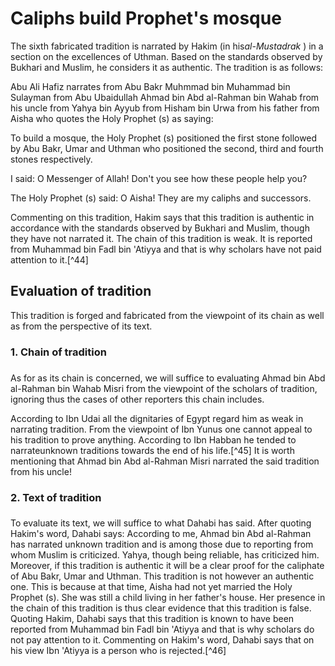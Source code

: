 Caliphs build Prophet's mosque
==============================

The sixth fabricated tradition is narrated by Hakim (in
his*al-Mustadrak* ) in a section on the excellences of Uthman. Based on
the standards observed by Bukhari and Muslim, he considers it as
authentic. The tradition is as follows:

Abu Ali Hafiz narrates from Abu Bakr Muhmmad bin Muhammad bin Sulayman
from Abu Ubaidullah Ahmad bin Abd al-Rahman bin Wahab from his uncle
from Yahya bin Ayyub from Hisham bin Urwa from his father from Aisha who
quotes the Holy Prophet (s) as saying:

To build a mosque, the Holy Prophet (s) positioned the first stone
followed by Abu Bakr, Umar and Uthman who positioned the second, third
and fourth stones respectively.

I said: O Messenger of Allah! Don't you see how these people help you?

The Holy Prophet (s) said: O Aisha! They are my caliphs and successors.

Commenting on this tradition, Hakim says that this tradition is
authentic in accordance with the standards observed by Bukhari and
Muslim, though they have not narrated it. The chain of this tradition is
weak. It is reported from Muhammad bin Fadl bin 'Atiyya and that is why
scholars have not paid attention to it.[^44]

Evaluation of tradition
-----------------------

This tradition is forged and fabricated from the viewpoint of its chain
as well as from the perspective of its text.

### 1. Chain of tradition

###

As for as its chain is concerned, we will suffice to evaluating Ahmad
bin Abd al-Rahman bin Wahab Misri from the viewpoint of the scholars of
tradition, ignoring thus the cases of other reporters this chain
includes.

According to Ibn Udai all the dignitaries of Egypt regard him as weak in
narrating tradition. From the viewpoint of Ibn Yunus one cannot appeal
to his tradition to prove anything. According to Ibn Habban he tended to
narrateunknown traditions towards the end of his life.[^45] It is worth
mentioning that Ahmad bin Abd al-Rahman Misri narrated the said
tradition from his uncle!

### 2. Text of tradition

###

To evaluate its text, we will suffice to what Dahabi has said. After
quoting Hakim's word, Dahabi says: According to me, Ahmad bin Abd
al-Rahman has narrated unknown tradition and is among those due to
reporting from whom Muslim is criticized. Yahya, though being reliable,
has criticized him. Moreover, if this tradition is authentic it will be
a clear proof for the caliphate of Abu Bakr, Umar and Uthman. This
tradition is not however an authentic one. This is because at that time,
Aisha had not yet married the Holy Prophet (s). She was still a child
living in her father's house. Her presence in the chain of this
tradition is thus clear evidence that this tradition is false. Quoting
Hakim, Dahabi says that this tradition is known to have been reported
from Muhammad bin Fadl bin 'Atiyya and that is why scholars do not pay
attention to it. Commenting on Hakim's word, Dahabi says that on his
view Ibn 'Atiyya is a person who is rejected.[^46]


